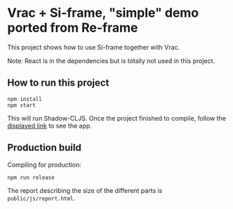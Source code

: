 # Vrac + Si-frame, "simple" demo ported from Re-frame

This project shows how to use Si-frame together with Vrac.

Note: React is in the dependencies but is totally not used in this project.

## How to run this project

```shell
npm install
npm start
```

This will run Shadow-CLJS. Once the project finished to compile,
follow the [displayed link](http://localhost:3000) to see the app.

## Production build

Compiling for production:

```shell
npm run release
```

The report describing the size of the different parts is `public/js/report.html`.
